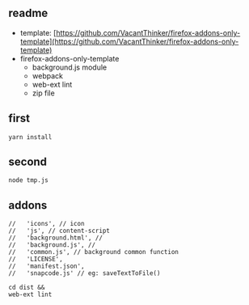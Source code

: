 
## readme
 - template: [https://github.com/VacantThinker/firefox-addons-only-template](https://github.com/VacantThinker/firefox-addons-only-template)
 - firefox-addons-only-template
   - background.js module
   - webpack
   - web-ext lint
   - zip file


## first
```shell
yarn install
```

## second
```shell
node tmp.js
```

## addons
```text
//   'icons', // icon
//   'js', // content-script
//   'background.html', //
//   'background.js', //
//   'common.js', // background common function
//   'LICENSE',
//   'manifest.json',
//   'snapcode.js' // eg: saveTextToFile()
```

```shell
cd dist && 
web-ext lint

```
